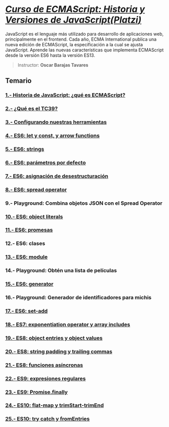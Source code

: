# [*Curso de ECMAScript: Historia y Versiones de JavaScript(**Platzi**)*](https://platzi.com/cursos/ecmascript-6/)

JavaScript es el lenguaje más utilizado para desarrollo de aplicaciones web, principalmente en el frontend. Cada año, ECMA International publica una nueva edición de ECMAScript, la especificación a la cual se ajusta JavaScript. Aprende las nuevas características que implementa ECMAScript desde la versión ES6 hasta la versión ES13.

> Instructor: **Oscar Barajas Tavares**

## Temario

### [1.- Historia de JavaScript: ¿qué es ECMAScript?](./lecciones/1.-Historia-de-javaScript-qué-es-ecmascript.md)

### [2.- ¿Qué es el TC39?](./lecciones/2.-Que-es-el-tc39.md)

### [3.- Configurando nuestras herramientas](./lecciones/3.-Configurando-nuestras-herramientas.md)

### [4.- ES6: let y const, y arrow functions](./lecciones/4.-Es6-let%20-const-y-arrow-functions.md)

### [5.- ES6: strings](./lecciones/5.-Es6-strings.md)

### [6.- ES6: parámetros por defecto](./lecciones/6.-Es6-parámetros-por-defecto.md)

### [7.- ES6: asignación de desestructuración](./lecciones/7.-Es6-asignación-de-desestructuración.md)

### [8.- ES6: spread operator](./lecciones/8.-Es6-spread-operator.md)

### 9.- Playground: Combina objetos JSON con el Spread Operator

### [10.- ES6: object literals](./lecciones/10.-Es6-object-literals.md)

### [11.- ES6: promesas](./lecciones/11.-Es6-promesas.md)

### 12.- ES6: clases

### [13.- ES6: module](./lecciones/13.-Es6-module.md)

### 14.- Playground: Obtén una lista de películas

### [15.- ES6: generator](./lecciones/15.-Es6-generator.md)

### 16.- Playground: Generador de identificadores para michis

### [17.- ES6: set-add](./lecciones/17.-Es6-set-add.md)

### [18.- ES7: exponentiation operator y array includes](./lecciones/18.-Es7-exponentiation-operator-y-array-includes.md)

### [19.- ES8: object entries y object values](./lecciones/19.-Es8-object-entries-y-object-values.md)

### [20.- ES8: string padding y trailing commas](./lecciones/20.-Es8-string-padding-y-trailing-commas.md)

### [21.- ES8: funciones asíncronas](./lecciones/21.-Es8-funciones-asíncronas.md)

### [22.- ES9: expresiones regulares](./lecciones/22.-Es9-expresiones-regulares.md)

### [23.- ES9: Promise.finally](./lecciones/23.-Es9-promise.finally.md)

### [24.- ES10: flat-map y trimStart-trimEnd](./lecciones/24.-Es10-flat-map-y-trimStart-trimEnd.md)

### [25.- ES10: try catch y fromEntries](./lecciones/25.-Es10-try-catch-y-fromentries.md)
